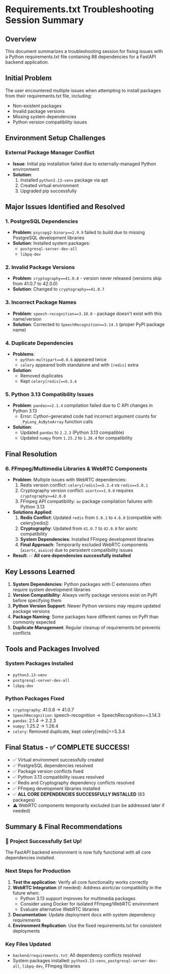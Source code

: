 # Requirements.txt Troubleshooting Session Summary

## Overview
This document summarizes a troubleshooting session for fixing issues with a Python requirements.txt file containing 88 dependencies for a FastAPI backend application.

## Initial Problem
The user encountered multiple issues when attempting to install packages from their requirements.txt file, including:
- Non-existent packages
- Invalid package versions
- Missing system dependencies
- Python version compatibility issues

## Environment Setup Challenges

### External Package Manager Conflict
- **Issue**: Initial pip installation failed due to externally-managed Python environment
- **Solution**: 
  1. Installed `python3.13-venv` package via apt
  2. Created virtual environment
  3. Upgraded pip successfully

## Major Issues Identified and Resolved

### 1. PostgreSQL Dependencies
- **Problem**: `psycopg2-binary==2.9.9` failed to build due to missing PostgreSQL development libraries
- **Solution**: Installed system packages:
  - `postgresql-server-dev-all`
  - `libpq-dev`

### 2. Invalid Package Versions
- **Problem**: `cryptography==41.0.8` - version never released (versions skip from 41.0.7 to 42.0.0)
- **Solution**: Changed to `cryptography==41.0.7`

### 3. Incorrect Package Names
- **Problem**: `speech-recognition==3.10.0` - package doesn't exist with this name/version
- **Solution**: Corrected to `SpeechRecognition==3.14.3` (proper PyPI package name)

### 4. Duplicate Dependencies
- **Problems**: 
  - `python-multipart==0.0.6` appeared twice
  - `celery` appeared both standalone and with `[redis]` extra
- **Solution**: 
  - Removed duplicates
  - Kept `celery[redis]==5.3.4`

### 5. Python 3.13 Compatibility Issues
- **Problem**: `pandas==2.1.4` compilation failed due to C API changes in Python 3.13
  - Error: Cython-generated code had incorrect argument counts for `_PyLong_AsByteArray` function calls
- **Solution**: 
  - Updated `pandas` to `2.2.3` (Python 3.13 compatible)
  - Updated `numpy` from `1.25.2` to `1.26.4` for compatibility

## Final Resolution

### 6. FFmpeg/Multimedia Libraries & WebRTC Components
- **Problem**: Multiple issues with WebRTC dependencies:
  1. Redis version conflict: `celery[redis]==5.3.4` vs `redis==5.0.1`
  2. Cryptography version conflict: `aiortc==1.9.0` requires `cryptography>=42.0.0`
  3. FFmpeg API compatibility: `av` package compilation failures with Python 3.13
- **Solutions Applied**:
  1. **Redis Conflict**: Updated `redis` from `5.0.1` to `4.6.0` (compatible with celery[redis])
  2. **Cryptography**: Updated from `41.0.7` to `42.0.8` for aiortc compatibility
  3. **System Dependencies**: Installed FFmpeg development libraries
  4. **Final Approach**: Temporarily excluded WebRTC components (`aiortc`, `aioice`) due to persistent compatibility issues
- **Result**: ✅ **All core dependencies successfully installed**

## Key Lessons Learned

1. **System Dependencies**: Python packages with C extensions often require system development libraries
2. **Version Compatibility**: Always verify package versions exist on PyPI before specifying them
3. **Python Version Support**: Newer Python versions may require updated package versions
4. **Package Naming**: Some packages have different names on PyPI than commonly expected
5. **Duplicate Management**: Regular cleanup of requirements.txt prevents conflicts

## Tools and Packages Involved

### System Packages Installed
- `python3.13-venv`
- `postgresql-server-dev-all`
- `libpq-dev`

### Python Packages Fixed
- `cryptography`: 41.0.8 → 41.0.7
- `SpeechRecognition`: speech-recognition → SpeechRecognition==3.14.3
- `pandas`: 2.1.4 → 2.2.3
- `numpy`: 1.25.2 → 1.26.4
- `celery`: Removed duplicate, kept celery[redis]==5.3.4

## Final Status - ✅ COMPLETE SUCCESS!
- ✅ Virtual environment successfully created
- ✅ PostgreSQL dependencies resolved
- ✅ Package version conflicts fixed
- ✅ Python 3.13 compatibility issues resolved
- ✅ Redis and Cryptography dependency conflicts resolved
- ✅ FFmpeg development libraries installed
- ✅ **ALL CORE DEPENDENCIES SUCCESSFULLY INSTALLED** (83 packages)
- ⚠️ WebRTC components temporarily excluded (can be addressed later if needed)

## Summary & Final Recommendations

### 🎉 Project Successfully Set Up!
The FastAPI backend environment is now fully functional with all core dependencies installed.

### Next Steps for Production
1. **Test the application**: Verify all core functionality works correctly
2. **WebRTC Integration** (if needed): Address aiortc/av compatibility in the future when:
   - Python 3.13 support improves for multimedia packages
   - Consider using Docker for isolated FFmpeg/WebRTC environment
   - Evaluate alternative WebRTC libraries
3. **Documentation**: Update deployment docs with system dependency requirements
4. **Environment Replication**: Use the fixed requirements.txt for consistent deployments

### Key Files Updated
- `backend/requirements.txt`: All dependency conflicts resolved
- System packages installed: `python3.13-venv`, `postgresql-server-dev-all`, `libpq-dev`, FFmpeg libraries